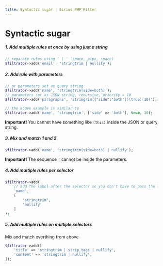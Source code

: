 ```yaml
---
title: Syntactic sugar | Sirius PHP Filter
---
```


# Syntactic sugar


##### 1. Add multiple rules at once by using just a string
```php
// separate rules using ' | ' (space, pipe, space)
$filtrator->add('email', 'stringtrim | nullify');
```

##### 2. Add rule with parameters
```php
// or parameters set as query string
$filtrator->add('name', 'stringtrim(side=both)');
// parameters set as JSON string, recursive, priority = 10
$filtrator->add('paragraphs', 'stringrim({"side":"both"})(true)(10)');

// the above example is similar to
$filtrator->add('name', 'stringtrim', ['side' => 'both'], true, 10);
```

**Important!** You cannot have something like `(this)` inside the JSON or query string.

##### 3. Mix and match 1 and 2
```php
$filtrator->add('name', 'stringtrim(side=both) | nullify');
```

**Important!** The sequence ` | ` cannot be inside the parameters.

##### 4. Add multiple rules per selector
```php
$filtrator->add(
    // add the label after the selector so you don't have to pass the label to every rule
    'name', 
    [
        'stringtrim',
        'nullify'
    ]
);
```

##### 5. Add multiple rules on multiple selectors
Mix and match everthing from above
```php
$filtrator->add([
    'title' => 'stringtrim | strip_tags | nullify',
    'content' => 'stringtrim | nullify',
]);
```
